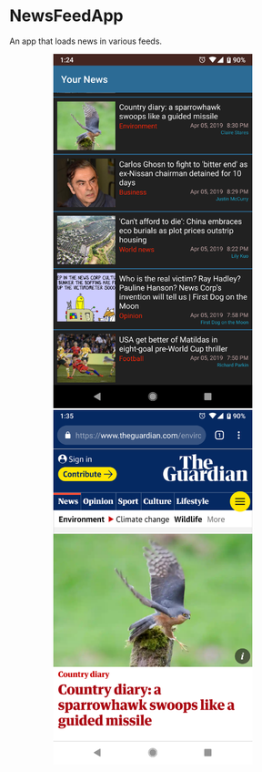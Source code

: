 # NewsFeedApp
<p>An app that loads news in various feeds.</p>
<p align="center">
  <img src="1.png" width="350">
  <img src="2.png" width="350">
</p>
